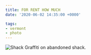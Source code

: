 ```yaml
---
title: FOR RENT HOW MUCH
date: '2020-06-02 14:35:00 +0000'

tags:
- vermont
- photo
---
```


![Shack](/gallery/spring-2020/IMG_20200601_121942.jpg)
Graffiti on abandoned shack.

